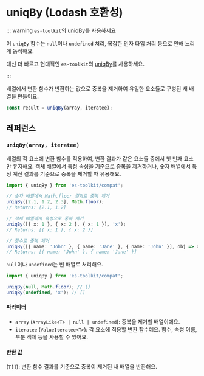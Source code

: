 # uniqBy (Lodash 호환성)

::: warning `es-toolkit`의 [uniqBy](../../array/uniqBy.md)를 사용하세요

이 `uniqBy` 함수는 `null`이나 `undefined` 처리, 복잡한 인자 타입 처리 등으로 인해 느리게 동작해요.

대신 더 빠르고 현대적인 `es-toolkit`의 [uniqBy](../../array/uniqBy.md)를 사용하세요.

:::

배열에서 변환 함수가 반환하는 값으로 중복을 제거하여 유일한 요소들로 구성된 새 배열을 만들어요.

```typescript
const result = uniqBy(array, iteratee);
```

## 레퍼런스

### `uniqBy(array, iteratee)`

배열의 각 요소에 변환 함수를 적용하여, 변환 결과가 같은 요소들 중에서 첫 번째 요소만 유지해요. 객체 배열에서 특정 속성을 기준으로 중복을 제거하거나, 숫자 배열에서 특정 계산 결과를 기준으로 중복을 제거할 때 유용해요.

```typescript
import { uniqBy } from 'es-toolkit/compat';

// 숫자 배열에서 Math.floor 결과로 중복 제거
uniqBy([2.1, 1.2, 2.3], Math.floor);
// Returns: [2.1, 1.2]

// 객체 배열에서 속성으로 중복 제거
uniqBy([{ x: 1 }, { x: 2 }, { x: 1 }], 'x');
// Returns: [{ x: 1 }, { x: 2 }]

// 함수로 중복 제거
uniqBy([{ name: 'John' }, { name: 'Jane' }, { name: 'John' }], obj => obj.name);
// Returns: [{ name: 'John' }, { name: 'Jane' }]
```

`null`이나 `undefined`는 빈 배열로 처리해요.

```typescript
import { uniqBy } from 'es-toolkit/compat';

uniqBy(null, Math.floor); // []
uniqBy(undefined, 'x'); // []
```

#### 파라미터

- `array` (`ArrayLike<T> | null | undefined`): 중복을 제거할 배열이에요.
- `iteratee` (`ValueIteratee<T>`): 각 요소에 적용할 변환 함수예요. 함수, 속성 이름, 부분 객체 등을 사용할 수 있어요.

#### 반환 값

(`T[]`): 변환 함수 결과를 기준으로 중복이 제거된 새 배열을 반환해요.
